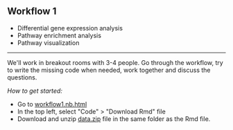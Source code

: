 ## Workflow 1

* Differential gene expression analysis
* Pathway enrichment analysis
* Pathway visualization

----

We'll work in breakout rooms with 3-4 people. Go through the workflow, try to write the missing code when needed, work together and discuss the questions. 

*How to get started:*
- Go to [workflow1.nb.html](https://bigcat-covid19.github.io/ISMB2021-workshop/practical/workflow1/workflow1.nb.html)
- In the top left, select "Code" > "Download Rmd" file
- Download and unzip [data.zip](https://github.com/BIGCAT-COVID19/ISMB2021-workshop/raw/main/practical/workflow1/data.zip) file in the same folder as the Rmd file.

